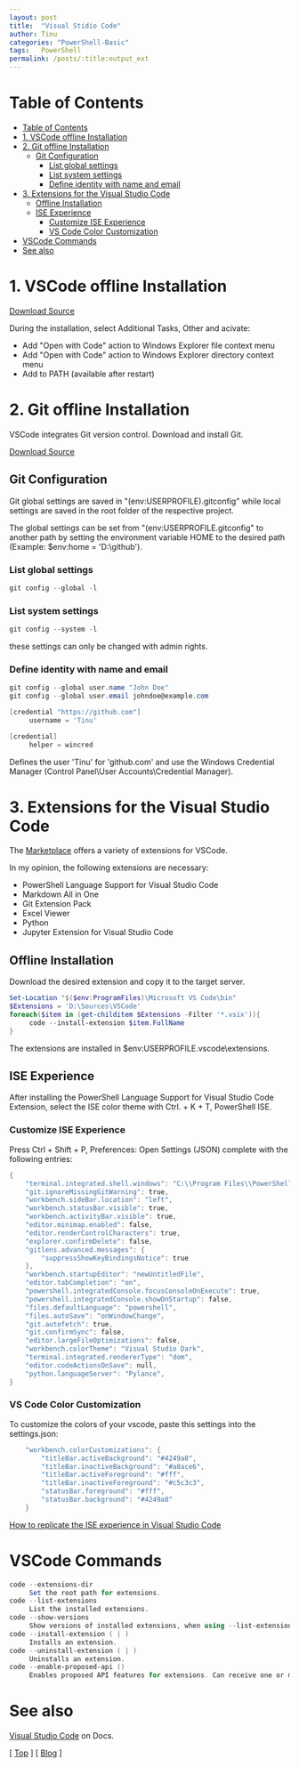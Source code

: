 ```yaml
---
layout: post
title:  "Visual Stidio Code"
author: Tinu
categories: "PowerShell-Basic"
tags:   PowerShell
permalink: /posts/:title:output_ext
---
```


# Table of Contents

- [Table of Contents](#table-of-contents)
- [1. VSCode offline Installation](#1-vscode-offline-installation)
- [2. Git offline Installation](#2-git-offline-installation)
  - [Git Configuration](#git-configuration)
    - [List global settings](#list-global-settings)
    - [List system settings](#list-system-settings)
    - [Define identity with name and email](#define-identity-with-name-and-email)
- [3. Extensions for the Visual Studio Code](#3-extensions-for-the-visual-studio-code)
  - [Offline Installation](#offline-installation)
  - [ISE Experience](#ise-experience)
    - [Customize ISE Experience](#customize-ise-experience)
    - [VS Code Color Customization](#vs-code-color-customization)
- [VSCode Commands](#vscode-commands)
- [See also](#see-also)

# 1. VSCode offline Installation

[Download Source](https://code.visualstudio.com/download)

During the installation, select Additional Tasks, Other and acivate:

- Add "Open with Code" action to Windows Explorer file context menu
- Add "Open with Code" action to Windows Explorer directory context menu
- Add to PATH (available after restart)

# 2. Git offline Installation

VSCode integrates Git version control. Download and install Git.

[Download Source](https://git-scm.com/downloads)

## Git Configuration

Git global settings are saved in "$($env:USERPROFILE)\.gitconfig" while local settings are saved in the root folder of the respective project.

The global settings can be set from "$($env:USERPROFILE\.gitconfig" to another path by setting the environment variable HOME to the desired path (Example: $env:home = 'D:\github').

### List global settings

````powershell
git config --global -l
````

### List system settings

````powershell
git config --system -l
````

these settings can only be changed with admin rights.

### Define identity with name and email

````powershell
git config --global user.name "John Doe"
git config --global user.email johndoe@example.com
````

````powershell
[credential "https://github.com"]
     username = 'Tinu'

[credential]
     helper = wincred
````

Defines the user 'Tinu' for 'github.com' and use the Windows Credential Manager (Control Panel\User Accounts\Credential Manager).

# 3. Extensions for the Visual Studio Code

The [Marketplace](https://marketplace.visualstudio.com/vscode) offers a variety of extensions for VSCode.

In my opinion, the following extensions are necessary:

- PowerShell Language Support for Visual Studio Code
- Markdown All in One
- Git Extension Pack
- Excel Viewer
- Python
- Jupyter Extension for Visual Studio Code

## Offline Installation

Download the desired extension and copy it to the target server.

````powershell
Set-Location "$($env:ProgramFiles)\Microsoft VS Code\bin"
$Extensions = 'D:\Sources\VSCode' 
foreach($item in (get-childitem $Extensions -Filter '*.vsix')){
     code --install-extension $item.FullName 
}
````

The extensions are installed in $env:USERPROFILE\.vscode\extensions.

## ISE Experience

After installing the PowerShell Language Support for Visual Studio Code Extension, select the ISE color theme with Ctrl. + K + T, PowerShell ISE.

### Customize ISE Experience

Press Ctrl + Shift + P, Preferences: Open Settings (JSON) complete with the following entries:

````powershell
{
    "terminal.integrated.shell.windows": "C:\\Program Files\\PowerShell\\7\\pwsh.exe",
    "git.ignoreMissingGitWarning": true,
    "workbench.sideBar.location": "left",
    "workbench.statusBar.visible": true,
    "workbench.activityBar.visible": true,
    "editor.minimap.enabled": false,
    "editor.renderControlCharacters": true,
    "explorer.confirmDelete": false,
    "gitlens.advanced.messages": {
        "suppressShowKeyBindingsNotice": true
    },
    "workbench.startupEditor": "newUntitledFile",
    "editor.tabCompletion": "on",
    "powershell.integratedConsole.focusConsoleOnExecute": true,
    "powershell.integratedConsole.showOnStartup": false,
    "files.defaultLanguage": "powershell",
    "files.autoSave": "onWindowChange",
    "git.autofetch": true,
    "git.confirmSync": false,
    "editor.largeFileOptimizations": false,
    "workbench.colorTheme": "Visual Studio Dark",
    "terminal.integrated.rendererType": "dom",
    "editor.codeActionsOnSave": null,
    "python.languageServer": "Pylance",
}
````

### VS Code Color Customization

To customize the colors of your vscode, paste this settings into the settings.json:

````powershell
    "workbench.colorCustomizations": {
        "titleBar.activeBackground": "#4249a8",
        "titleBar.inactiveBackground": "#a8ace6",
        "titleBar.activeForeground": "#fff",
        "titleBar.inactiveForeground": "#c5c3c3",
        "statusBar.foreground": "#fff",
        "statusBar.background": "#4249a8"
    }
````

[How to replicate the ISE experience in Visual Studio Code](https://docs.microsoft.com/en-us/powershell/scripting/components/vscode/how-to-replicate-the-ise-experience-in-vscode?view=powershell-6)

# VSCode Commands

````powershell
code --extensions-dir
     Set the root path for extensions.
code --list-extensions
     List the installed extensions.
code --show-versions
     Show versions of installed extensions, when using --list-extension.
code --install-extension ( | )
     Installs an extension.
code --uninstall-extension ( | )
     Uninstalls an extension.
code --enable-proposed-api ()
     Enables proposed API features for extensions. Can receive one or more extension IDs to enable individually.
````

# See also

[Visual Studio Code](https://code.visualstudio.com/docs) on Docs.

[ [Top](#table-of-contents) ] [ [Blog](../categories.html) ]